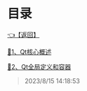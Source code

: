 # 目录  


[👈【返回】](/--目录--/C++笔记/--目录--C++笔记)  


[📜1、Qt核心概述](/C++笔记/Qt开发/1、Qt核心概述)  

[📜2、Qt全局定义和容器](/C++笔记/Qt开发/2、Qt全局定义和容器)  







> 2023/8/15 14:18:53
